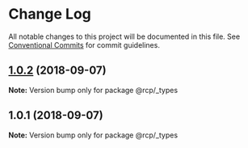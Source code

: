 # Change Log

All notable changes to this project will be documented in this file.
See [Conventional Commits](https://conventionalcommits.org) for commit guidelines.

<a name="1.0.2"></a>

## [1.0.2](https://github.com/imcuttle/rcp/compare/v1.0.1...v1.0.2) (2018-09-07)

**Note:** Version bump only for package @rcp/\_types

<a name="1.0.1"></a>

## 1.0.1 (2018-09-07)

**Note:** Version bump only for package @rcp/\_types
